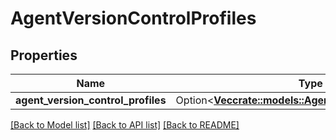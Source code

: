 # AgentVersionControlProfiles

## Properties

Name | Type | Description | Notes
------------ | ------------- | ------------- | -------------
**agent_version_control_profiles** | Option<[**Vec<crate::models::AgentVersionControlProfile>**](agentVersionControlProfile.md)> |  | [optional]

[[Back to Model list]](../README.md#documentation-for-models) [[Back to API list]](../README.md#documentation-for-api-endpoints) [[Back to README]](../README.md)



